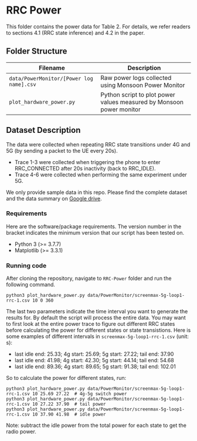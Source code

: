 # RRC Power

This folder contains the power data for Table 2. For details, we refer readers to sections 4.1 (RRC state inference) and 4.2 in the paper.

## Folder Structure   

| Filename                    | Description                                                                                                |
|-----------------------------|------------------------------------------------------------------------------------------------------------|
| `data/PowerMonitor/[Power log name].csv`           | Raw power logs collected using Monsoon Power Monitor |
| `plot_hardware_power.py`           | Python script to plot power values measured by Monsoon power monitor |

## Dataset Description

The data were collected when repeating RRC state transitions under 4G and 5G (by sending a packet to the UE every 20s). 
- Trace 1-3 were collected when triggering the phone to enter RRC_CONNECTED after 20s inactivity (back to RRC_IDLE).
- Trace 4-6 were collected when performing the same experiment under 5G.

We only provide sample data in this repo. Please find the complete dataset and the data summary on [Google drive](https://drive.google.com/drive/folders/13xJokrKJ6v8PdbgtD-xokCJuVyu_O4eZ?usp=sharing).

### Requirements

Here are the software/package requirements. The version number in the bracket indicates the minimum version that our script has been tested on.

- Python 3 (>= 3.7.7)
- Matplotlib (>= 3.3.1)

### Running code

After cloning the repository, navigate to `RRC-Power` folder and run the following command.

```
python3 plot_hardware_power.py data/PowerMonitor/screenmax-5g-loop1-rrc-1.csv 10 0 360
```

The last two parameters indicate the time interval you want to generate the results for. By default the script will process the entire data. You may want to first look at the entire power trace to figure out different RRC states before calculating the power for different states or state transistions. Here is some examples of different intervals in `screenmax-5g-loop1-rrc-1.csv` (unit: s):
- last idle end: 25.33; 4g start: 25.69; 5g start: 27.22; tail end: 37.90
- last idle end: 41.98; 4g start: 42.30; 5g start: 44.14; tail end: 54.68
- last idle end: 89.36; 4g start: 89.65; 5g start: 91.38; tail end: 102.01

So to calculate the power for different states, run:
```
python3 plot_hardware_power.py data/PowerMonitor/screenmax-5g-loop1-rrc-1.csv 10 25.69 27.22  # 4g-5g switch power
python3 plot_hardware_power.py data/PowerMonitor/screenmax-5g-loop1-rrc-1.csv 10 27.22 37.90  # tail power
python3 plot_hardware_power.py data/PowerMonitor/screenmax-5g-loop1-rrc-1.csv 10 37.90 41.98  # idle power
```
Note: subtract the idle power from the total power for each state to get the radio power.